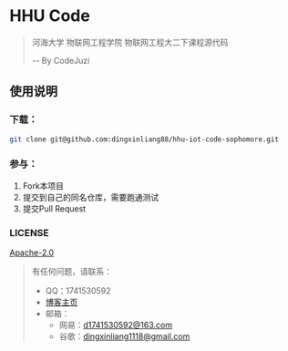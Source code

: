 #  HHU Code
> 河海大学 物联网工程学院 物联网工程大二下课程源代码
>
>  -- By CodeJuzi
## 使用说明

### 下载：

```sh
git clone git@github.com:dingxinliang88/hhu-iot-code-sophomore.git
```

### 参与：

1. Fork本项目
2. 提交到自己的同名仓库，需要跑通测试
3. 提交Pull Request


### LICENSE
[Apache-2.0](https://www.apache.org/licenses/LICENSE-2.0)


> 有任何问题，请联系：
>
> - QQ：1741530592
> - [博客主页](https://dingxinliang88.github.io/)
> - 邮箱：
>   - 网易：d1741530592@163.com
>   - 谷歌：dingxinliang1118@gmail.com

